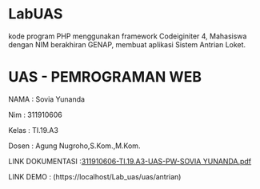 
# LabUAS
kode program PHP menggunakan framework Codeiginiter 4, Mahasiswa dengan NIM berakhiran GENAP, membuat aplikasi Sistem Antrian Loket.

# UAS - PEMROGRAMAN WEB 

NAMA  : Sovia Yunanda

Nim   : 311910606

Kelas : TI.19.A3

Dosen : Agung Nugroho,S.Kom.,M.Kom.

LINK DOKUMENTASI  :[311910606-TI.19.A3-UAS-PW-SOVIA YUNANDA.pdf](https://github.com/soviayunanda/LabUAS/files/6859471/311910606-TI.19.A3-UAS-PW-SOVIA.YUNANDA.pdf)

LINK DEMO         : (https://localhost/Lab_uas/uas/antrian)

